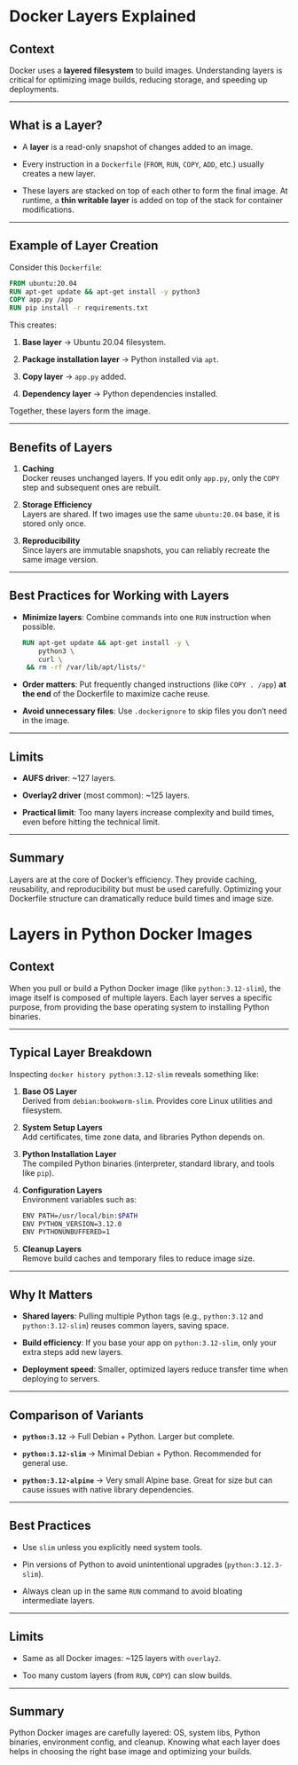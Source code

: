 # Docker Layers Explained

## Context

Docker uses a **layered filesystem** to build images. Understanding layers is critical for optimizing image builds, reducing storage, and speeding up deployments.

---

## What is a Layer?

- A **layer** is a read-only snapshot of changes added to an image.
    
- Every instruction in a `Dockerfile` (`FROM`, `RUN`, `COPY`, `ADD`, etc.) usually creates a new layer.
    
- These layers are stacked on top of each other to form the final image. At runtime, a **thin writable layer** is added on top of the stack for container modifications.
    

---

## Example of Layer Creation

Consider this `Dockerfile`:

```dockerfile
FROM ubuntu:20.04
RUN apt-get update && apt-get install -y python3
COPY app.py /app
RUN pip install -r requirements.txt
```

This creates:

1. **Base layer** → Ubuntu 20.04 filesystem.
    
2. **Package installation layer** → Python installed via `apt`.
    
3. **Copy layer** → `app.py` added.
    
4. **Dependency layer** → Python dependencies installed.
    

Together, these layers form the image.

---

## Benefits of Layers

1. **Caching**  
    Docker reuses unchanged layers. If you edit only `app.py`, only the `COPY` step and subsequent ones are rebuilt.
    
2. **Storage Efficiency**  
    Layers are shared. If two images use the same `ubuntu:20.04` base, it is stored only once.
    
3. **Reproducibility**  
    Since layers are immutable snapshots, you can reliably recreate the same image version.
    

---

## Best Practices for Working with Layers

- **Minimize layers**: Combine commands into one `RUN` instruction when possible.
    
    ```dockerfile
    RUN apt-get update && apt-get install -y \
        python3 \
        curl \
     && rm -rf /var/lib/apt/lists/*
    ```
    
- **Order matters**: Put frequently changed instructions (like `COPY . /app`) **at the end** of the Dockerfile to maximize cache reuse.
    
- **Avoid unnecessary files**: Use `.dockerignore` to skip files you don’t need in the image.
    

---

## Limits

- **AUFS driver**: ~127 layers.
    
- **Overlay2 driver** (most common): ~125 layers.
    
- **Practical limit**: Too many layers increase complexity and build times, even before hitting the technical limit.
    

---

## Summary

Layers are at the core of Docker’s efficiency. They provide caching, reusability, and reproducibility but must be used carefully. Optimizing your Dockerfile structure can dramatically reduce build times and image size.

# Layers in Python Docker Images

## Context

When you pull or build a Python Docker image (like `python:3.12-slim`), the image itself is composed of multiple layers. Each layer serves a specific purpose, from providing the base operating system to installing Python binaries.

---

## Typical Layer Breakdown

Inspecting `docker history python:3.12-slim` reveals something like:

1. **Base OS Layer**  
    Derived from `debian:bookworm-slim`. Provides core Linux utilities and filesystem.
    
2. **System Setup Layers**  
    Add certificates, time zone data, and libraries Python depends on.
    
3. **Python Installation Layer**  
    The compiled Python binaries (interpreter, standard library, and tools like `pip`).
    
4. **Configuration Layers**  
    Environment variables such as:
    
    ```bash
    ENV PATH=/usr/local/bin:$PATH
    ENV PYTHON_VERSION=3.12.0
    ENV PYTHONUNBUFFERED=1
    ```
    
5. **Cleanup Layers**  
    Remove build caches and temporary files to reduce image size.
    

---

## Why It Matters

- **Shared layers**: Pulling multiple Python tags (e.g., `python:3.12` and `python:3.12-slim`) reuses common layers, saving space.
    
- **Build efficiency**: If you base your app on `python:3.12-slim`, only your extra steps add new layers.
    
- **Deployment speed**: Smaller, optimized layers reduce transfer time when deploying to servers.
    

---

## Comparison of Variants

- **`python:3.12`** → Full Debian + Python. Larger but complete.
    
- **`python:3.12-slim`** → Minimal Debian + Python. Recommended for general use.
    
- **`python:3.12-alpine`** → Very small Alpine base. Great for size but can cause issues with native library dependencies.
    

---

## Best Practices

- Use `slim` unless you explicitly need system tools.
    
- Pin versions of Python to avoid unintentional upgrades (`python:3.12.3-slim`).
    
- Always clean up in the same `RUN` command to avoid bloating intermediate layers.
    

---

## Limits

- Same as all Docker images: ~125 layers with `overlay2`.
    
- Too many custom layers (from `RUN`, `COPY`) can slow builds.
    

---

## Summary

Python Docker images are carefully layered: OS, system libs, Python binaries, environment config, and cleanup. Knowing what each layer does helps in choosing the right base image and optimizing your builds.
